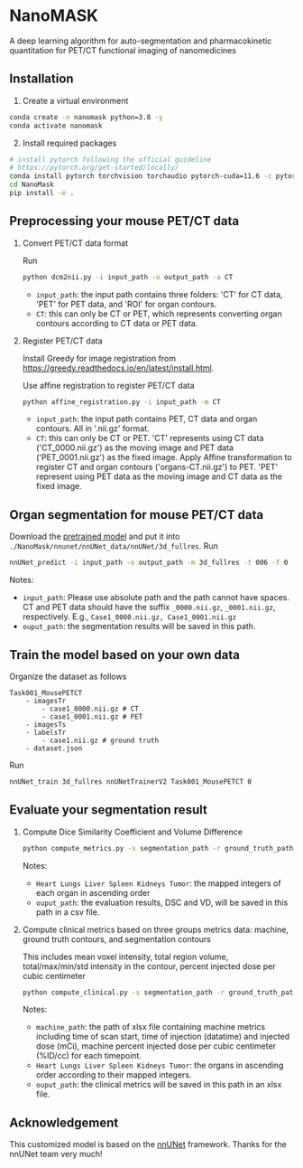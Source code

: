 # NanoMASK

A deep learning algorithm for auto-segmentation and pharmacokinetic quantitation for PET/CT functional imaging of nanomedicines


## Installation


1. Create a virtual environment

```bash
conda create -n nanomask python=3.8 -y
conda activate nanomask
```


2. Install required packages

```bash
# install pytorch following the official guideline
# https://pytorch.org/get-started/locally/
conda install pytorch torchvision torchaudio pytorch-cuda=11.6 -c pytorch -c nvidia
cd NanoMask 
pip install -e .
```

## Preprocessing your mouse PET/CT data
1. Convert PET/CT data format

    Run

    ```bash
    python dcm2nii.py -i input_path -o output_path -a CT
    ```

    - `input_path`: the input path contains three folders: 'CT' for CT data, 'PET' for PET data, and 'ROI' for organ contours.
    - `CT`: this can only be CT or PET, which represents converting organ contours according to CT data or PET data.

2. Register PET/CT data

    Install Greedy for image registration from https://greedy.readthedocs.io/en/latest/install.html.

    Use affine registration to register PET/CT data

    ```bash
    python affine_registration.py -i input_path -m CT
    ```

    - `input_path`: the input path contains PET, CT data and organ contours. All in '.nii.gz' format.
    - `CT`: this can only be CT or PET. 'CT' represents using CT data ('CT_0000.nii.gz') as the moving image and PET data ('PET_0001.nii.gz') as the fixed image. Apply Affine transformation to register CT and organ contours ('organs-CT.nii.gz') to PET. 'PET' represent using PET data as the moving image and CT data as the fixed image. 


## Organ segmentation for mouse PET/CT data

Download the [pretrained model](https://drive.google.com/drive/folders/17ymOMF_t4P7gwMBikWnsuq_fiLZ9xn2w?usp=share_link) and put it into `./NanoMask/nnunet/nnUNet_data/nnUNet/3d_fullres`. Run

```bash
nnUNet_predict -i input_path -o output_path -m 3d_fullres -t 006 -f 0
```

Notes:
- `input_path`: Please use absolute path and the path cannot have spaces. CT and PET data should have the suffix `_0000.nii.gz`, `_0001.nii.gz`, respectively. E.g., `Case1_0000.nii.gz, Case1_0001.nii.gz`
- `ouput_path`: the segmentation results will be saved in this path.


## Train the model based on your own data
Organize the dataset as follows

```
Task001_MousePETCT
    - imagesTr
        - case1_0000.nii.gz # CT
        - case1_0001.nii.gz # PET
    - imagesTs
    - labelsTr
        - case1.nii.gz # ground truth
    - dataset.json
```
Run

```bash
nnUNet_train 3d_fullres nnUNetTrainerV2 Task001_MousePETCT 0 
```

## Evaluate your segmentation result
1. Compute Dice Similarity Coefficient and Volume Difference

    ```bash
    python compute_metrics.py -s segmentation_path -r ground_truth_path -o output_path -n Heart Lungs Liver Spleen Kidneys Tumor
    ```

    Notes:
    - `Heart Lungs Liver Spleen Kidneys Tumor`: the mapped integers of each organ in ascending order
    - `ouput_path`: the evaluation results, DSC and VD, will be saved in this path in a csv file.

2. Compute clinical metrics based on three groups metrics data: machine, ground truth contours, and segmentation contours

    This includes mean voxel intensity, total region volume, total/max/min/std intensity in the contour, percent injected dose per cubic centimeter

    ```bash
    python compute_clinical.py -s segmentation_path -r ground_truth_path -i image_path -o output_path -m machine_path -n Heart Lungs Liver Spleen Kidneys Tumor
    ```

    Notes:
    - `machine_path`: the path of xlsx file containing machine metrics including time of scan start, time of injection (datatime) and injected dose (mCi), machine percent injected dose per cubic centimeter (%ID/cc) for each timepoint.
    - `Heart Lungs Liver Spleen Kidneys Tumor`: the organs in ascending order according to their mapped integers.
    - `ouput_path`: the clinical metrics will be saved in this path in an xlsx file.

## Acknowledgement
This customized model is based on the [nnUNet](https://github.com/MIC-DKFZ/nnUNet) framework. Thanks for the nnUNet team very much!

